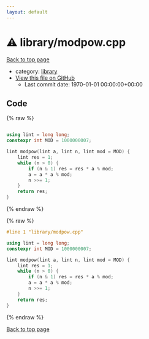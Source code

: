 ```yaml
---
layout: default
---
```


<!-- mathjax config similar to math.stackexchange -->
<script type="text/javascript" async
  src="https://cdnjs.cloudflare.com/ajax/libs/mathjax/2.7.5/MathJax.js?config=TeX-MML-AM_CHTML">
</script>
<script type="text/x-mathjax-config">
  MathJax.Hub.Config({
    TeX: { equationNumbers: { autoNumber: "AMS" }},
    tex2jax: {
      inlineMath: [ ['$','$'] ],
      processEscapes: true
    },
    "HTML-CSS": { matchFontHeight: false },
    displayAlign: "left",
    displayIndent: "2em"
  });
</script>

<script type="text/javascript" src="https://cdnjs.cloudflare.com/ajax/libs/jquery/3.4.1/jquery.min.js"></script>
<script src="https://cdn.jsdelivr.net/npm/jquery-balloon-js@1.1.2/jquery.balloon.min.js" integrity="sha256-ZEYs9VrgAeNuPvs15E39OsyOJaIkXEEt10fzxJ20+2I=" crossorigin="anonymous"></script>
<script type="text/javascript" src="../../assets/js/copy-button.js"></script>
<link rel="stylesheet" href="../../assets/css/copy-button.css" />


# :warning: library/modpow.cpp

<a href="../../index.html">Back to top page</a>

* category: <a href="../../index.html#d521f765a49c72507257a2620612ee96">library</a>
* <a href="{{ site.github.repository_url }}/blob/master/library/modpow.cpp">View this file on GitHub</a>
    - Last commit date: 1970-01-01 00:00:00+00:00




## Code

<a id="unbundled"></a>
{% raw %}
```cpp

using lint = long long;
constexpr int MOD = 1000000007;

lint modpow(lint a, lint n, lint mod = MOD) {
	lint res = 1;
	while (n > 0) {
		if (n & 1) res = res * a % mod;
		a = a * a % mod;
		n >>= 1;
	}
	return res;
}

```
{% endraw %}

<a id="bundled"></a>
{% raw %}
```cpp
#line 1 "library/modpow.cpp"

using lint = long long;
constexpr int MOD = 1000000007;

lint modpow(lint a, lint n, lint mod = MOD) {
	lint res = 1;
	while (n > 0) {
		if (n & 1) res = res * a % mod;
		a = a * a % mod;
		n >>= 1;
	}
	return res;
}

```
{% endraw %}

<a href="../../index.html">Back to top page</a>

